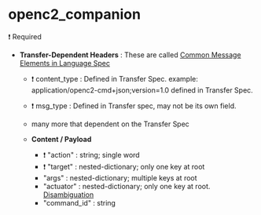 # openc2_companion

 
:exclamation: Required

 

* **Transfer-Dependent Headers** : These are called [Common Message Elements in Language Spec](https://docs.oasis-open.org/openc2/oc2ls/v1.0/cs02/oc2ls-v1.0-cs02.html#32-message)
  * :exclamation: content_type : Defined in Transfer Spec. example: application/openc2-cmd+json;version=1.0 defined in Transfer Spec.
  * :exclamation: msg_type : Defined in Transfer spec, may not be its own field.
  * many more that dependent on the Transfer Spec
 
  * **Content / Payload**
    * :exclamation: "action" : string; single word
    * :exclamation: "target" : nested-dictionary; only one key at root
    * "args"  : nested-dictionary; multiple keys at root
    * "actuator" : nested-dictionary; only one key at root. [Disambiguation](/disambiguation/actuator.md)
    * "command_id" : string
